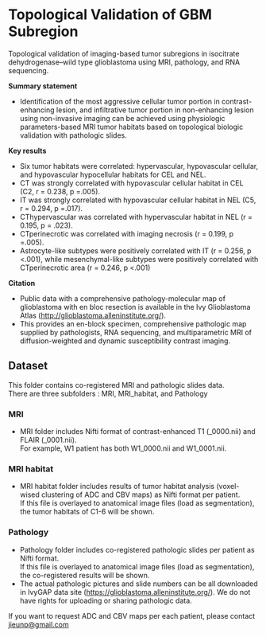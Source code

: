 # Topological Validation of GBM Subregion
Topological validation of imaging-based tumor subregions in isocitrate dehydrogenase–wild type glioblastoma using MRI, pathology, and RNA sequencing.

**Summary statement**
- Identification of the most aggressive cellular tumor portion in contrast-enhancing lesion, and infiltrative tumor portion in non-enhancing lesion using non-invasive imaging can be achieved using physiologic parameters-based MRI tumor habitats based on topological biologic validation with pathologic slides.

**Key results**
- Six tumor habitats were correlated: hypervascular, hypovascular cellular, and hypovascular hypocellular habitats for CEL and NEL.
- CT was strongly correlated with hypovascular cellular habitat in CEL (C2, r = 0.238, p =.005).
- IT was strongly correlated with hypovascular cellular habitat in NEL (C5, r = 0.294, p =.017).
- CThypervascular was correlated with hypervascular habitat in NEL (r = 0.195, p = .023).
- CTperinecrotic was correlated with imaging necrosis (r = 0.199, p =.005).
- Astrocyte-like subtypes were positively correlated with IT (r = 0.256, p <.001), while mesenchymal-like subtypes were positively correlated with CTperinecrotic area (r = 0.246, p <.001)

**Citation**
- Public data with a comprehensive pathology-molecular map of glioblastoma with en bloc resection is available in the Ivy Glioblastoma Atlas (http://glioblastoma.alleninstitute.org/).
- This provides an en-block specimen, comprehensive pathologic map supplied by pathologists, RNA sequencing, and multiparametric MRI of diffusion-weighted and dynamic susceptibility contrast imaging.

## Dataset
This folder contains co-registered MRI and pathologic slides data.  
There are three subfolders : MRI, MRI_habitat, and Pathology

### MRI
- MRI folder includes Nifti format of contrast-enhanced T1 (_0000.nii) and FLAIR (_0001.nii).  
For example, W1 patient has both W1_0000.nii and W1_0001.nii.

### MRI habitat
- MRI habitat folder includes results of tumor habitat analysis (voxel-wised clustering of ADC and CBV maps) as Nifti format per patient.  
If this file is overlayed to anatomical image files (load as segmentation), the tumor habitats of C1-6 will be shown. 

### Pathology
- Pathology folder includes co-registered pathologic slides per patient as Nifti format.  
If this file is overlayed to anatomical image files (load as segmentation), the co-registered results will be shown. 
- The actual pathologic pictures and slide numbers can be all downloaded in IvyGAP data site (https://glioblastoma.alleninstitute.org/). We do not have rights for uploading or sharing pathologic data.

If you want to request ADC and CBV maps per each patient, please contact jieunp@gmail.com
